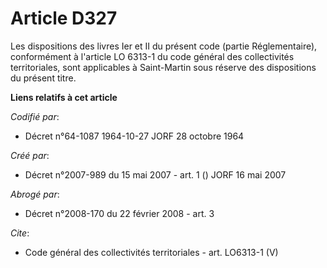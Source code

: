 # Article D327

Les dispositions des livres Ier et II du présent code (partie Réglementaire), conformément à l'article LO 6313-1 du code
général des collectivités territoriales, sont applicables à Saint-Martin sous réserve des dispositions du présent titre.

**Liens relatifs à cet article**

_Codifié par_:

  - Décret n°64-1087 1964-10-27 JORF 28 octobre 1964

_Créé par_:

  - Décret n°2007-989 du 15 mai 2007 - art. 1 () JORF 16 mai 2007

_Abrogé par_:

  - Décret n°2008-170 du 22 février 2008 - art. 3

_Cite_:

  - Code général des collectivités territoriales - art. LO6313-1 (V)
